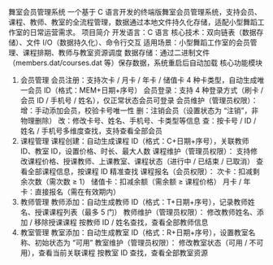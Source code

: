 舞室会员管理系统
一个基于 C 语言开发的终端版舞室会员管理系统，支持会员、课程、教师、教室的全流程管理，数据通过本地文件持久化存储，适配小型舞蹈工作室的日常运营需求。
项目简介
开发语言：C 语言
核心技术：双向链表（数据存储）、文件 I/O（数据持久化）、命令行交互
适用场景：小型舞蹈工作室的会员管理、课程排期、教师与教室资源调度
数据存储：通过二进制文件（members.dat/courses.dat 等）保存数据，系统重启后自动加载
核心功能模块
1. 会员管理
会员注册：支持次卡 / 月卡 / 年卡 / 储值卡 4 种卡类型，自动生成唯一会员 ID（格式：MEM+日期+序号）
会员登录：支持 4 种登录方式（刷卡 / 会员 ID / 手机号 / 姓名），仅正常状态会员可登录
会员维护（管理员权限）：
增：手动添加会员，校验卡号唯一性
删：注销会员（设置状态为 “注销”，非物理删除）
改：修改卡号、姓名、手机号、卡类型等信息
查：按卡号 / ID / 姓名 / 手机号多维度查找，支持查看全部会员
2. 课程管理
课程创建：自动生成课程 ID（格式：C+日期+序号），关联教师 ID、教室 ID，设置价格、时长、最大人数
课程维护（管理员权限）：
支持修改课程价格、授课教师、上课教室、课程状态（进行中 / 已结束 / 已取消）
查看全部课程信息，按课程 ID 精准查找
课程报名（会员权限）：
次卡：扣减剩余次数（需次数 ≥ 1）
储值卡：扣减余额（需余额 ≥ 课程价格）
月卡 / 年卡：直接报名（需在有效期内）
3. 教师管理
教师添加：自动生成教师 ID（格式：T+日期+序号），记录教师姓名、授课课程列表（最多 5 门）
教师维护（管理员权限）：
修改教师姓名、添加 / 移除授课课程
按教师 ID / 姓名查找，查看全部教师信息
4. 教室管理
教室添加：自动生成教室 ID（格式：R+日期+序号），设置教室名称、初始状态为 “可用”
教室维护（管理员权限）：
修改教室状态（可用 / 不可用），查看当前关联课程
按教室 ID 查找，查看全部教室资源